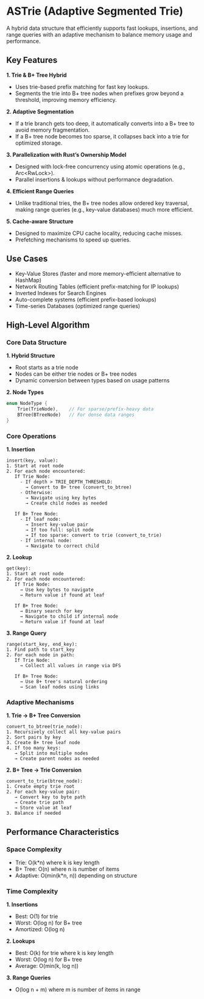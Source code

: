 # ASTrie (Adaptive Segmented Trie)
A hybrid data structure that efficiently supports fast lookups, insertions, and range queries with an adaptive mechanism to balance memory usage and performance.

## Key Features
**1. Trie & B+ Tree Hybrid**

- Uses trie-based prefix matching for fast key lookups.
- Segments the trie into B+ tree nodes when prefixes grow beyond a threshold, improving memory efficiency.

**2. Adaptive Segmentation**

- If a trie branch gets too deep, it automatically converts into a B+ tree to avoid memory fragmentation.
- If a B+ tree node becomes too sparse, it collapses back into a trie for optimized storage.

**3. Parallelization with Rust’s Ownership Model**

- Designed with lock-free concurrency using atomic operations (e.g., Arc<RwLock<T>>).
- Parallel insertions & lookups without performance degradation.

**4. Efficient Range Queries**

- Unlike traditional tries, the B+ tree nodes allow ordered key traversal, making range queries (e.g., key-value databases) much more efficient.

**5. Cache-aware Structure**

- Designed to maximize CPU cache locality, reducing cache misses.
- Prefetching mechanisms to speed up queries.

## Use Cases

- Key-Value Stores (faster and more memory-efficient alternative to HashMap)
- Network Routing Tables (efficient prefix-matching for IP lookups)
- Inverted Indexes for Search Engines
- Auto-complete systems (efficient prefix-based lookups)
- Time-series Databases (optimized range queries)

## High-Level Algorithm

### Core Data Structure

**1. Hybrid Structure**

- Root starts as a trie node
- Nodes can be either trie nodes or B+ tree nodes
- Dynamic conversion between types based on usage patterns

**2. Node Types**

```rust
enum NodeType {
    Trie(TrieNode),    // For sparse/prefix-heavy data
    BTree(BTreeNode)   // For dense data ranges
}
```

### Core Operations

**1. Insertion**

```
insert(key, value):
1. Start at root node
2. For each node encountered:
   If Trie Node:
     - If depth > TRIE_DEPTH_THRESHOLD:
       → Convert to B+ tree (convert_to_btree)
     - Otherwise:
       → Navigate using key bytes
       → Create child nodes as needed
   
   If B+ Tree Node:
     - If leaf node:
       → Insert key-value pair
       → If too full: split node
       → If too sparse: convert to trie (convert_to_trie)
     - If internal node:
       → Navigate to correct child
```

**2. Lookup**

```
get(key):
1. Start at root node
2. For each node encountered:
   If Trie Node:
     → Use key bytes to navigate
     → Return value if found at leaf
   
   If B+ Tree Node:
     → Binary search for key
     → Navigate to child if internal node
     → Return value if found at leaf
```

**3. Range Query**

```
range(start_key, end_key):
1. Find path to start_key
2. For each node in path:
   If Trie Node:
     → Collect all values in range via DFS
   
   If B+ Tree Node:
     → Use B+ tree's natural ordering
     → Scan leaf nodes using links
```

### Adaptive Mechanisms

**1. Trie → B+ Tree Conversion**

```
convert_to_btree(trie_node):
1. Recursively collect all key-value pairs
2. Sort pairs by key
3. Create B+ tree leaf node
4. If too many keys:
   → Split into multiple nodes
   → Create parent nodes as needed
```

**2. B+ Tree → Trie Conversion**

```
convert_to_trie(btree_node):
1. Create empty trie root
2. For each key-value pair:
   → Convert key to byte path
   → Create trie path
   → Store value at leaf
3. Balance if needed
```

## Performance Characteristics

### Space Complexity

- Trie: O(k*n) where k is key length
- B+ Tree: O(n) where n is number of items
- Adaptive: O(min(k*n, n)) depending on structure

### Time Complexity

**1. Insertions**

- Best: O(1) for trie
- Worst: O(log n) for B+ tree
- Amortized: O(log n)

**2. Lookups**

- Best: O(k) for trie where k is key length
- Worst: O(log n) for B+ tree
- Average: O(min(k, log n))

**3. Range Queries**

- O(log n + m) where m is number of items in range
